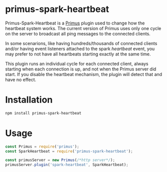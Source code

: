 # primus-spark-heartbeat

Primus-Spark-Heartbeat is a [Primus](https://github.com/primus/primus) plugin used to change how the heartbeat system works. The current version of Primus uses only one cycle on the server to broadcast all ping messages to the connected clients.

In some scenarions, like having hundreds/thousands of connected clients and/or having event listeners attached to the spark _heartbeat_ event, you may prefer to not have all heartbeats starting exactly at the same time.

This plugin runs an individual cycle for each connected client, always starting when each connection is up, and not when the Primus server did start. If you disable the heartbeat mechanism, the plugin will detect that and have no effect.

# Installation
```bash
npm install primus-spark-heartbeat
```

# Usage

```js
const Primus = require('primus');
const SparkHeartbeat = require('primus-spark-heartbeat');

const primusServer = new Primus(/*http server*/);
primusServer.plugin('spark-heartbeat', SparkHeartbeat);
```